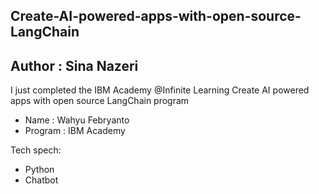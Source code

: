 ## Create-AI-powered-apps-with-open-source-LangChain
## Author : Sina Nazeri

I just completed the IBM Academy @Infinite Learning Create AI powered apps with open source LangChain program

- Name : Wahyu Febryanto
- Program : IBM Academy

Tech spech:
- Python
- Chatbot
